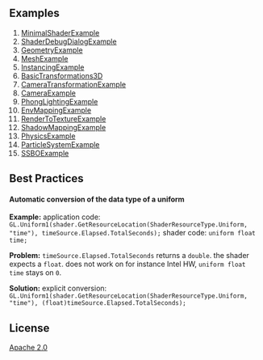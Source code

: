 ## Examples
1. [MinimalShaderExample](MinimalShaderExample) 
1. [ShaderDebugDialogExample](ShaderDebugDialogExample)
1. [GeometryExample](GeometryExample)
1. [MeshExample](MeshExample)
1. [InstancingExample](InstancingExample)
1. [BasicTransformations3D](BasicTransformations3D)
1. [CameraTransformationExample](CameraTransformationExample)
1. [CameraExample](CameraExample)
1. [PhongLightingExample](PhongLightingExample)
1. [EnvMappingExample](EnvMappingExample)
1. [RenderToTextureExample](RenderToTextureExample)
1. [ShadowMappingExample](ShadowMappingExample)
1. [PhysicsExample](PhysicsExample)
1. [ParticleSystemExample](ParticleSystemExample)
1. [SSBOExample](SSBOExample)

## Best Practices
#### Automatic conversion of the data type of a uniform
**Example:**
application code: `GL.Uniform1(shader.GetResourceLocation(ShaderResourceType.Uniform, "time"), timeSource.Elapsed.TotalSeconds);`
shader code: `uniform float time;`

**Problem:** `timeSource.Elapsed.TotalSeconds` returns a `double`. the shader expects a `float`. 
does not work on for instance Intel HW, `uniform float time` stays on `0`.

**Solution:** explicit conversion: `GL.Uniform1(shader.GetResourceLocation(ShaderResourceType.Uniform, "time"), (float)timeSource.Elapsed.TotalSeconds);`

## License
[Apache 2.0](LICENSE)